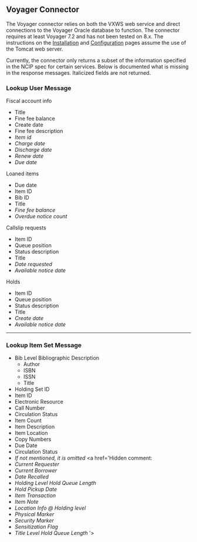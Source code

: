 ## Voyager Connector ##

The Voyager connector relies on both the VXWS web service and direct connections to the Voyager Oracle database to function.  The connector requires at least Voyager 7.2 and has not been tested on 8.x.  The instructions on the [Installation](http://code.google.com/p/xcncip2toolkit/wiki/VoyagerInstallation) and [Configuration](http://code.google.com/) pages assume the use of the Tomcat web server.

Currently, the connector only returns a subset of the information specified in the NCIP spec for certain services.  Below is documented what is missing in the response messages. Italicized fields are not returned.

### Lookup User Message ###

Fiscal account info
  * Title
  * Fine fee balance
  * Create date
  * Fine fee description
  * _Item id_
  * _Charge date_
  * _Discharge date_
  * _Renew date_
  * _Due date_

Loaned items
  * Due date
  * Item ID
  * Bib ID
  * Title
  * _Fine fee balance_
  * _Overdue notice count_

Callslip requests
  * Item ID
  * Queue position
  * Status description
  * Title
  * _Date requested_
  * _Available notice date_

Holds
  * Item ID
  * Queue position
  * Status description
  * Title
  * _Create date_
  * _Available notice date_

---


### Lookup Item Set Message ###

  * Bib Level Bibliographic Description
    * Author
    * ISBN
    * ISSN
    * Title
  * Holding Set ID
  * Item ID
  * Electronic Resource
  * Call Number
  * Circulation Status
  * Item Count
  * Item Description
  * Item Location
  * Copy Numbers
  * Due Date
  * Circulation Status
  * _If not mentioned, it is omitted_
<a href='Hidden comment: 
* _Current Requester_
* _Current Borrower_
* _Date Recalled_
* _Holding Level Hold Queue Length_
* _Hold Pickup Date_
* _Item Transaction_
* _Item Note_
* _Location Info @ Holding level_
* _Physical Marker_
* _Security Marker_
* _Sensitization Flag_
* _Title Level Hold Queue Length_
'></a>